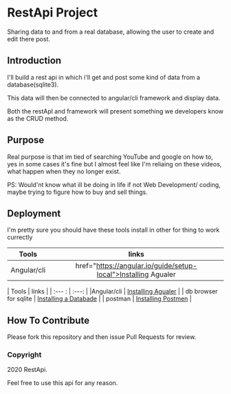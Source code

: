 # RestApi Project

Sharing data to and from a real database, allowing the user to create and edit there post.

## Introduction

I'll build a rest api in which i'll get and post some kind of data from a database(sqlite3).

This data will then be connected to angular/cli framework and display data.

Both the restApl and framework will present something we developers know as the CRUD method.

## Purpose

Real purpose is that im tied of searching YouTube and google on how to, yes in some cases it's fine but I almost feel like I'm reliaing on these videos, what happen when they no longer exist.

PS: Would'nt know what ill be doing in life if not Web Development/ coding, maybe trying to figure how to buy and sell things.

## Deployment

I'm pretty sure you should have these tools install in other for thing to work currectly

| Tools | links |
| :---: | :---: |
| Angular/cli | href="https://angular.io/guide/setup-local">Installing Agualer</a> |

| Tools | links |
| :--- : | :---: |
|Angular/cli | <a href="https://angular.io/guide/setup-local">Installing Agualer</a> |
| db browser for sqlite | <a href="https://sqlitebrowser.org/">Installing a Databade</a> |
| postman | <a href="https://www.getpostman.com/">Installing Postmen</a> |

## How To Contribute

Please fork this repository and then issue Pull Requests for review.

### Copyright

2020 RestApi.

Feel free to use this api for any reason.
